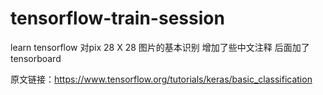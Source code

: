 # tensorflow-train-session
learn tensorflow
对pix 28 X 28 图片的基本识别
增加了些中文注释
后面加了tensorboard


原文链接：https://www.tensorflow.org/tutorials/keras/basic_classification
